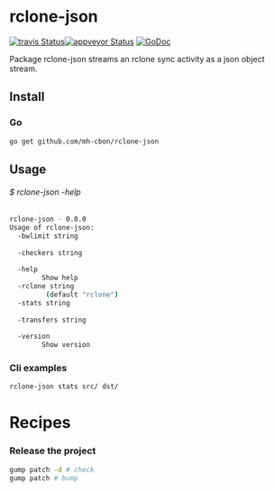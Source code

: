 # rclone-json
[![travis Status](https://travis-ci.org/mh-cbon/rclone-json.svg?branch=master)](https://travis-ci.org/mh-cbon/rclone-json)[![appveyor Status](https://ci.appveyor.com/api/projects/status/github/mh-cbon/rclone-json?branch=master&svg=true)](https://ci.appveyor.com/project/mh-cbon/rclone-json)
[![GoDoc](https://godoc.org/github.com/mh-cbon/rclone-json?status.svg)](http://godoc.org/github.com/mh-cbon/rclone-json)

Package rclone-json streams an rclone sync activity as a json object stream.


## Install

### Go

```sh
go get github.com/mh-cbon/rclone-json
```


## Usage


###### $ rclone-json -help
```sh
rclone-json - 0.0.0
Usage of rclone-json:
  -bwlimit string
    	
  -checkers string
    	
  -help
    	Show help
  -rclone string
    	 (default "rclone")
  -stats string
    	
  -transfers string
    	
  -version
    	Show version
```

### Cli examples

```sh
rclone-json stats src/ dst/
```

# Recipes

### Release the project

```sh
gump patch -d # check
gump patch # bump
```
